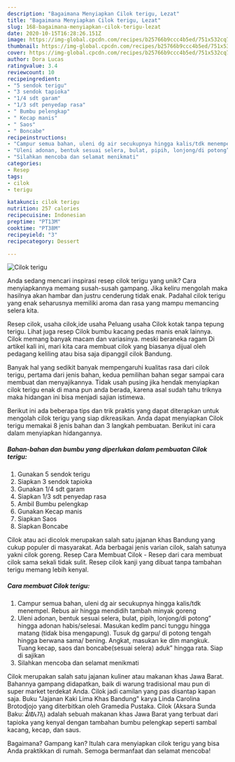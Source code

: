 ```yaml
---
description: "Bagaimana Menyiapkan Cilok terigu, Lezat"
title: "Bagaimana Menyiapkan Cilok terigu, Lezat"
slug: 168-bagaimana-menyiapkan-cilok-terigu-lezat
date: 2020-10-15T16:28:26.151Z
image: https://img-global.cpcdn.com/recipes/b25766b9ccc4b5ed/751x532cq70/cilok-terigu-foto-resep-utama.jpg
thumbnail: https://img-global.cpcdn.com/recipes/b25766b9ccc4b5ed/751x532cq70/cilok-terigu-foto-resep-utama.jpg
cover: https://img-global.cpcdn.com/recipes/b25766b9ccc4b5ed/751x532cq70/cilok-terigu-foto-resep-utama.jpg
author: Dora Lucas
ratingvalue: 3.4
reviewcount: 10
recipeingredient:
- "5 sendok terigu"
- "3 sendok tapioka"
- "1/4 sdt garam"
- "1/3 sdt penyedap rasa"
- " Bumbu pelengkap"
- " Kecap manis"
- " Saos"
- " Boncabe"
recipeinstructions:
- "Campur semua bahan, uleni dg air secukupnya hingga kalis/tdk menempel. Rebus air hingga mendidih tambah minyak goreng"
- "Uleni adonan, bentuk sesuai selera, bulat, pipih, lonjong/di potong” hingga adonan habis/selesai. Masukan kedlm panci tunggu hingga matang (tidak bisa mengapung). Tusuk dg garpu/ di potong tengah hingga berwana sama/ bening. Angkat, masukan ke dlm mangkuk. Tuang kecap, saos dan boncabe(sesuai selera) aduk” hingga rata. Siap di sajikan"
- "Silahkan mencoba dan selamat menikmati"
categories:
- Resep
tags:
- cilok
- terigu

katakunci: cilok terigu 
nutrition: 257 calories
recipecuisine: Indonesian
preptime: "PT13M"
cooktime: "PT38M"
recipeyield: "3"
recipecategory: Dessert

---
```



![Cilok terigu](https://img-global.cpcdn.com/recipes/b25766b9ccc4b5ed/751x532cq70/cilok-terigu-foto-resep-utama.jpg)

Anda sedang mencari inspirasi resep cilok terigu yang unik? Cara menyiapkannya memang susah-susah gampang. Jika keliru mengolah maka hasilnya akan hambar dan justru cenderung tidak enak. Padahal cilok terigu yang enak seharusnya memiliki aroma dan rasa yang mampu memancing selera kita.

Resep cilok, usaha cilok,ide usaha Peluang usaha Cilok kotak tanpa tepung terigu. Lihat juga resep Cilok bumbu kacang pedas manis enak lainnya. Cilok memang banyak macam dan variasinya. meski beraneka ragam Di artikel kali ini, mari kita cara membuat cilok yang biasanya dijual oleh pedagang keliling atau bisa saja dipanggil cilok Bandung.

Banyak hal yang sedikit banyak mempengaruhi kualitas rasa dari cilok terigu, pertama dari jenis bahan, kedua pemilihan bahan segar sampai cara membuat dan menyajikannya. Tidak usah pusing jika hendak menyiapkan cilok terigu enak di mana pun anda berada, karena asal sudah tahu triknya maka hidangan ini bisa menjadi sajian istimewa.


Berikut ini ada beberapa tips dan trik praktis yang dapat diterapkan untuk mengolah cilok terigu yang siap dikreasikan. Anda dapat menyiapkan Cilok terigu memakai 8 jenis bahan dan 3 langkah pembuatan. Berikut ini cara dalam menyiapkan hidangannya.

<!--inarticleads1-->

##### Bahan-bahan dan bumbu yang diperlukan dalam pembuatan Cilok terigu:

1. Gunakan 5 sendok terigu
1. Siapkan 3 sendok tapioka
1. Gunakan 1/4 sdt garam
1. Siapkan 1/3 sdt penyedap rasa
1. Ambil  Bumbu pelengkap
1. Gunakan  Kecap manis
1. Siapkan  Saos
1. Siapkan  Boncabe


Cilok atau aci dicolok merupakan salah satu jajanan khas Bandung yang cukup populer di masyarakat. Ada berbagai jenis varian cilok, salah satunya yakni cilok goreng. Resep Cara Membuat Cilok - Resep dari cara membuat cilok sama sekali tidak sulit. Resep cilok kanji yang dibuat tanpa tambahan terigu memang lebih kenyal. 

<!--inarticleads2-->

##### Cara membuat Cilok terigu:

1. Campur semua bahan, uleni dg air secukupnya hingga kalis/tdk menempel. Rebus air hingga mendidih tambah minyak goreng
1. Uleni adonan, bentuk sesuai selera, bulat, pipih, lonjong/di potong” hingga adonan habis/selesai. Masukan kedlm panci tunggu hingga matang (tidak bisa mengapung). Tusuk dg garpu/ di potong tengah hingga berwana sama/ bening. Angkat, masukan ke dlm mangkuk. Tuang kecap, saos dan boncabe(sesuai selera) aduk” hingga rata. Siap di sajikan
1. Silahkan mencoba dan selamat menikmati


Cilok merupakan salah satu jajanan kuliner atau makanan khas Jawa Barat. Bahannya gampang didapatkan, baik di warung tradisional mau pun di super market terdekat Anda. Cilok jadi camilan yang pas disantap kapan saja. Buku &#34;Jajanan Kaki Lima Khas Bandung&#34; karya Linda Carolina Brotodjojo yang diterbitkan oleh Gramedia Pustaka. Cilok (Aksara Sunda Baku: ᮎᮤᮜᮧᮊ᮪) adalah sebuah makanan khas Jawa Barat yang terbuat dari tapioka yang kenyal dengan tambahan bumbu pelengkap seperti sambal kacang, kecap, dan saus. 

Bagaimana? Gampang kan? Itulah cara menyiapkan cilok terigu yang bisa Anda praktikkan di rumah. Semoga bermanfaat dan selamat mencoba!
